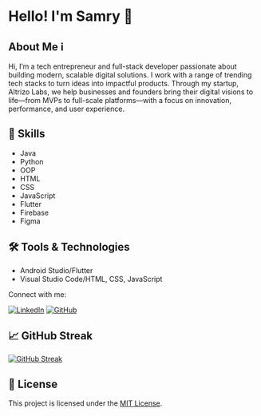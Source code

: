 # Hello! I'm Samry 👋

## About Me ℹ

Hi, I’m a tech entrepreneur and full-stack developer passionate about building modern, scalable digital solutions. I work with a range of trending tech stacks to turn ideas into impactful products. Through my startup, Altrizo Labs, we help businesses and founders bring their digital visions to life—from MVPs to full-scale platforms—with a focus on innovation, performance, and user experience.

## 💼 Skills

- Java
- Python
- OOP
- HTML
- CSS
- JavaScript
- Flutter
- Firebase
- Figma

## 🛠 Tools & Technologies

- Android Studio/Flutter
- Visual Studio Code/HTML, CSS, JavaScript

Connect with me:

[![LinkedIn](https://img.shields.io/badge/LinkedIn-Connect-blue)](https://www.linkedin.com/in/samry-mohamed/)
[![GitHub](https://img.shields.io/badge/GitHub-Follow-blue)](https://github.com/SamryMohamed2001)

## 📈 GitHub Streak

[![GitHub Streak](https://github-readme-streak-stats.herokuapp.com/?user=SamryMohamed2001)](https://git.io/streak-stats)

## 📝 License

This project is licensed under the [MIT License](LICENSE).
